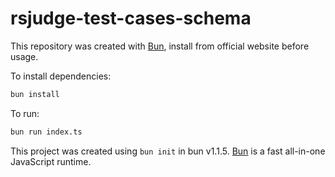 # rsjudge-test-cases-schema

This repository was created with [Bun](https://bun.sh/), install from official website before usage.

To install dependencies:

```bash
bun install
```

To run:

```bash
bun run index.ts
```

This project was created using `bun init` in bun v1.1.5. [Bun](https://bun.sh) is a fast all-in-one JavaScript runtime.
